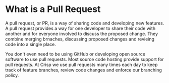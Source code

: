 # What is a Pull Request

A pull request, or PR, is a way of sharing code and developing new features. A pull request provides a way for one developer to share their code with another and for everyone involved to discuss the proposed change. They combine merging brnaches, discussing proposed changes and revieing code into a single place.

You don't even need to be using GitHub or developing open source software to use pull requests. Most source code hosting provide support for pull requests. At Crisp we use pull requests many times each day to keep track of feature branches, review code changes and enforce our branching policy.
